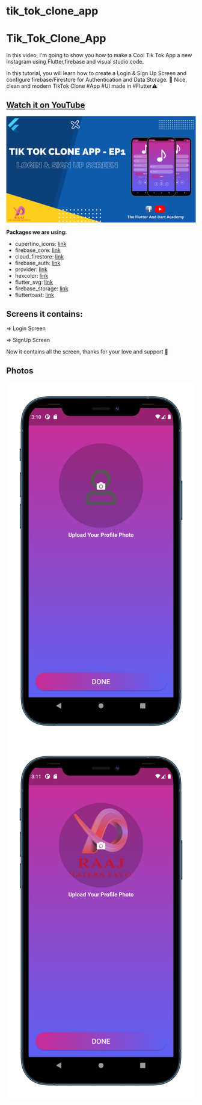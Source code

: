 # tik_tok_clone_app

# Tik_Tok_Clone_App

In this video, I'm going to show you how to make a Cool Tik Tok App a new Instagram using Flutter,firebase and visual studio code.

In this tutorial, you will learn how to create a Login & Sign Up Screen and configure firebase/Firestore for Authentication and Data Storage.
🚀 Nice, clean and modern TikTok Clone #App #UI made in #Flutter⚠️ 

## [Watch it on YouTube](https://youtu.be/QnL3fr-XpC4)
![Preview](U3.png)
   
**Packages we are using:**

-   cupertino_icons: [link](https://pub.dev/packages/cupertino_icons)
-   firebase_core: [link](https://pub.dev/packages/firebase_core)
-   cloud_firestore: [link](https://pub.dev/packages/cloud_firestore)
-   firebase_auth: [link](https://pub.dev/packages/firebase_auth)
-   provider: [link](https://pub.dev/packages/provider)
-   hexcolor: [link](https://pub.dev/packages/hexcolor)
-   flutter_svg: [link](https://pub.dev/packages/flutter_svg)
-   firebase_storage: [link](https://pub.dev/packages/firebase_storage)
-   fluttertoast: [link](https://pub.dev/packages/fluttertoast)

## Screens it contains:

=> Login Screen

=> SignUp Screen

Now it contains all the screen, thanks for your love and support 🙏 

## Photos
![Preview](/U1.png)
![Preview](U2.png)
